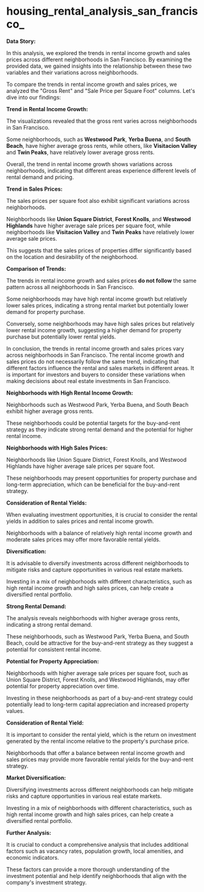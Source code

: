 # housing_rental_analysis_san_francisco_

**Data Story:**

In this analysis, we explored the trends in rental income growth and sales prices across different neighborhoods in San Francisco. By examining the provided data, we gained insights into the relationship between these two variables and their variations across neighborhoods.


To compare the trends in rental income growth and sales prices, we analyzed the "Gross Rent" and "Sale Price per Square Foot" columns. Let's dive into our findings:

**Trend in Rental Income Growth:**

The visualizations revealed that the gross rent varies across neighborhoods in San Francisco.

Some neighborhoods, such as **Westwood Park**, **Yerba Buena**, and **South Beach**, have higher average gross rents, while others, like **Visitacion Valley** and **Twin Peaks**, have relatively lower average gross rents.

Overall, the trend in rental income growth shows variations across neighborhoods, indicating that different areas experience different levels of rental demand and pricing.



**Trend in Sales Prices:**


The sales prices per square foot also exhibit significant variations across neighborhoods.

Neighborhoods like **Union Square District**, **Forest Knolls**, and **Westwood Highlands** have higher average sale prices per square foot, while neighborhoods like **Visitacion Valley** and **Twin Peaks** have relatively lower average sale prices.

This suggests that the sales prices of properties differ significantly based on the location and desirability of the neighborhood.



**Comparison of Trends:**


The trends in rental income growth and sales prices **do not follow** the same pattern across all neighborhoods in San Francisco.

Some neighborhoods may have high rental income growth but relatively lower sales prices, indicating a strong rental market but potentially lower demand for property purchase.

Conversely, some neighborhoods may have high sales prices but relatively lower rental income growth, suggesting a higher demand for property purchase but potentially lower rental yields.

In conclusion, the trends in rental income growth and sales prices vary across neighborhoods in San Francisco. The rental income growth and sales prices do not necessarily follow the same trend, indicating that different factors influence the rental and sales markets in different areas. It is important for investors and buyers to consider these variations when making decisions about real estate investments in San Francisco.



**Neighborhoods with High Rental Income Growth:**


Neighborhoods such as Westwood Park, Yerba Buena, and South Beach exhibit higher average gross rents.

These neighborhoods could be potential targets for the buy-and-rent strategy as they indicate strong rental demand and the potential for higher rental income.


**Neighborhoods with High Sales Prices:**

Neighborhoods like Union Square District, Forest Knolls, and Westwood Highlands have higher average sale prices per square foot.

These neighborhoods may present opportunities for property purchase and long-term appreciation, which can be beneficial for the buy-and-rent strategy.


**Consideration of Rental Yields:**

When evaluating investment opportunities, it is crucial to consider the rental yields in addition to sales prices and rental income growth.

Neighborhoods with a balance of relatively high rental income growth and moderate sales prices may offer more favorable rental yields.


**Diversification:**

It is advisable to diversify investments across different neighborhoods to mitigate risks and capture opportunities in various real estate markets.

Investing in a mix of neighborhoods with different characteristics, such as high rental income growth and high sales prices, can help create a diversified rental portfolio.


**Strong Rental Demand:**

The analysis reveals neighborhoods with higher average gross rents, indicating a strong rental demand.

These neighborhoods, such as Westwood Park, Yerba Buena, and South Beach, could be attractive for the buy-and-rent strategy as they suggest a potential for consistent rental income.


**Potential for Property Appreciation:**

Neighborhoods with higher average sale prices per square foot, such as Union Square District, Forest Knolls, and Westwood Highlands, may offer potential for property appreciation over time.

Investing in these neighborhoods as part of a buy-and-rent strategy could potentially lead to long-term capital appreciation and increased property values.


**Consideration of Rental Yield:**


It is important to consider the rental yield, which is the return on investment generated by the rental income relative to the property's purchase price.

Neighborhoods that offer a balance between rental income growth and sales prices may provide more favorable rental yields for the buy-and-rent strategy.


**Market Diversification:**


Diversifying investments across different neighborhoods can help mitigate risks and capture opportunities in various real estate markets.

Investing in a mix of neighborhoods with different characteristics, such as high rental income growth and high sales prices, can help create a diversified rental portfolio.



**Further Analysis:**


It is crucial to conduct a comprehensive analysis that includes additional factors such as vacancy rates, population growth, local amenities, and economic indicators.

These factors can provide a more thorough understanding of the investment potential and help identify neighborhoods that align with the company's investment strategy.








